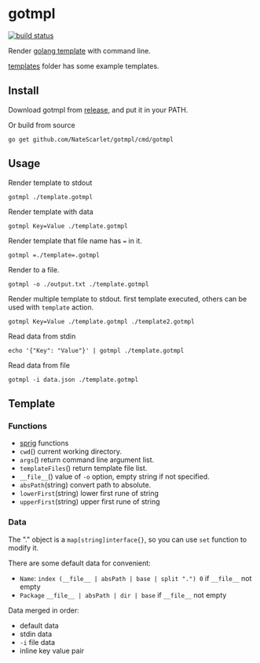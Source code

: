 # gotmpl

[![build status](https://github.com/NateScarlet/gotmpl/workflows/go/badge.svg)](https://github.com/NateScarlet/gotmpl/actions)

Render [golang template](https://pkg.go.dev/text/template/) with command line.

[templates](./templates) folder has some example templates.

## Install

Download gotmpl from [release](https://github.com/NateScarlet/gotmpl/releases),
and put it in your PATH.

Or build from source

```shell
go get github.com/NateScarlet/gotmpl/cmd/gotmpl
```

## Usage

Render template to stdout

```shell
gotmpl ./template.gotmpl
```

Render template with data

```shell
gotmpl Key=Value ./template.gotmpl
```

Render template that file name has `=` in it.

```shell
gotmpl =./template=.gotmpl
```

Render to a file.

```shell
gotmpl -o ./output.txt ./template.gotmpl
```

Render multiple template to stdout.
first template executed, others can be used with `template` action.

```shell
gotmpl Key=Value ./template.gotmpl ./template2.gotmpl
```

Read data from stdin

```shell
echo '{"Key": "Value"}' | gotmpl ./template.gotmpl
```

Read data from file

```shell
gotmpl -i data.json ./template.gotmpl
```

## Template

### Functions

- [sprig](https://masterminds.github.io/sprig/) functions
- `cwd`() current working directory.
- `args`() return command line argument list.
- `templateFiles`() return template file list.
- `__file__`() value of `-o` option, empty string if not specified.
- `absPath`(string) convert path to absolute.
- `lowerFirst`(string) lower first rune of string
- `upperFirst`(string) upper first rune of string

### Data

The "." object is a `map[string]interface{}`, so you can use `set` function to modify it.

There are some default data for convenient:

- `Name`: `index (__file__ | absPath | base | split ".") 0` if `__file__` not empty
- `Package` `__file__ | absPath | dir | base` if `__file__` not empty

Data merged in order:

- default data
- stdin data
- `-i` file data
- inline key value pair
